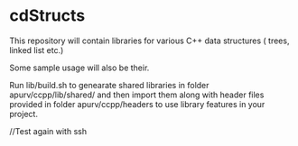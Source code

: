 cdStructs
=========

This repository will contain libraries for various C++ data structures ( trees, linked list etc.)

Some sample usage will also be their.

Run lib/build.sh to genearate shared libraries in folder apurv/ccpp/lib/shared/ and then import them along with header files provided in folder apurv/ccpp/headers to use library features in your project.

//Test again with ssh
